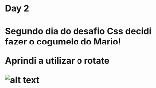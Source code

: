 <h1>Day 2<h1/>
  
<p>Segundo dia do desafio Css decidi fazer o cogumelo do Mario!<p/>
<p> Aprindi a utilizar o rotate</p>
  
![alt text](https://github.com/elyda66/Desafio-Css/blob/master/Day%203/day2.png "Cogumelo do Mario")

<p aling = "center">
  <img with = "600" rsc = "day1.png">
</p>

